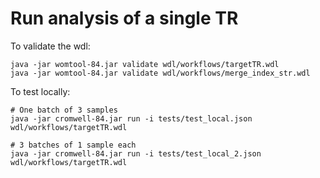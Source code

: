 # Run analysis of a single TR

To validate the wdl:

```
java -jar womtool-84.jar validate wdl/workflows/targetTR.wdl
java -jar womtool-84.jar validate wdl/workflows/merge_index_str.wdl

```

To test locally:

```
# One batch of 3 samples
java -jar cromwell-84.jar run -i tests/test_local.json wdl/workflows/targetTR.wdl

# 3 batches of 1 sample each
java -jar cromwell-84.jar run -i tests/test_local_2.json wdl/workflows/targetTR.wdl

```